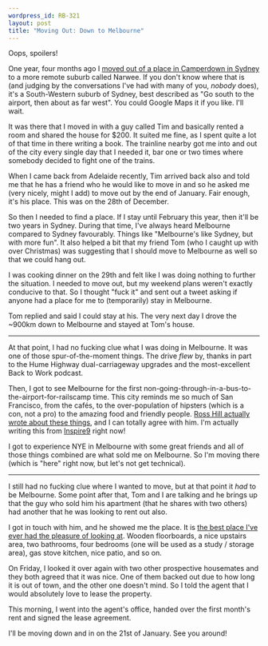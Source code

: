 ```yaml
--- 
wordpress_id: RB-321
layout: post
title: "Moving Out: Down to Melbourne"
---
```


Oops, spoilers!

One year, four months ago I <a href='http://ryanbigg.com/2010/08/moving-out-for-reals'>moved out of a place in Camperdown in
Sydney</a> to a more remote suburb called Narwee. If you don't know where that is (and judging by the conversations I've had with
many of you, *nobody* does), it's a South-Western suburb of Sydney, best described as "Go south to the airport, then about as far
west". You could Google Maps it if you like. I'll wait.

It was there that I moved in with a guy called Tim and basically rented a room and shared the house for $200. It suited me fine, as I spent quite a lot of that time in there writing a book. The trainline nearby got me into and out of the city every single day that I needed it, bar one or two times where somebody decided to fight one of the trains.

When I came back from Adelaide recently, Tim arrived back also and told me that he has a friend who he would like to move in and so
he asked me (very nicely, might I add) to move out by the end of January. Fair enough, it's his place. This was on the 28th of December.

So then I needed to find a place. If I stay until February this year, then it'll be two years in Sydney. During that time, I've
always heard Melbourne compared to Sydney favourably. Things like "Melbourne's like Sydney, but with more fun". It also helped a bit
that my friend Tom (who I caught up with over Christmas) was suggesting that I should move to Melbourne as well so that we could hang out.

I was cooking dinner on the 29th and felt like I was doing nothing to further the situation. I needed to move out, but my weekend
plans weren't exactly conducive to that. So I thought "fuck it" and sent out a tweet asking if anyone had a place for me to
(temporarily) stay in Melbourne.

Tom replied and said I could stay at his. The very next day I drove the ~900km down to Melbourne and stayed at Tom's house.

----

At that point, I had no fucking clue what I was doing in Melbourne. It was one of those spur-of-the-moment things. The drive *flew*
by, thanks in part to the Hume Highway dual-carriageway upgrades and the most-excellent Back to Work podcast.

Then, I got to see Melbourne for the first non-going-through-in-a-bus-to-the-airport-for-railscamp time. This city reminds me so much of San Francisco, from the cafés, to the over-population of hipsters (which is a con, not a pro) to the amazing food and friendly people. <a href='http://rosshill.com.au/melbourne'>Ross Hill actually wrote about these things</a>, and I can totally agree with him. I'm actually writing this from <a href='http://inspire9.com.au'>Inspire9</a> right now!

I got to experience NYE in Melbourne with some great friends and all of those things combined are what sold me on Melbourne. So I'm
moving there (which is "here" right now, but let's not get technical).

---

I still had no fucking clue where I wanted to move, but at that point it *had* to be Melbourne. Some point after that, Tom and I are talking and he brings up that the guy who sold him his apartment (that he shares with two others) had another that he was looking to rent out also.

I got in touch with him, and he showed me the place. It is <a href='http://www.flickr.com/photos/radarlistener/sets/72157628787106371/'>the best place I've ever had the pleasure of looking at</a>. Wooden floorboards, a nice upstairs area, two bathrooms, four bedrooms (one will be used as a study / storage area), gas stove kitchen, nice patio, and so on.

On Friday, I looked it over again with two other prospective housemates and they both agreed that it was nice. One of them backed out
due to how long it is out of town, and the other one doesn't mind. So I told the agent that I would absolutely love to lease the
property.

This morning, I went into the agent's office, handed over the first month's rent and signed the lease agreement.

I'll be moving down and in on the 21st of January. See you around!
